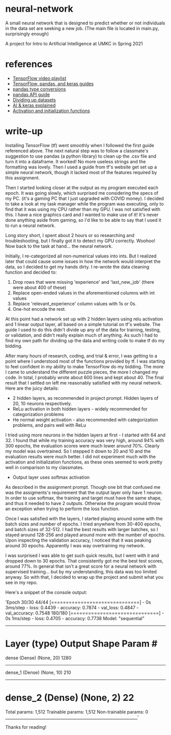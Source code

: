 # neural-network
A small neural network that is designed to predict whether or not individuals in the data set are seeking a new job. (The main file is located in main.py, surprisingly enough)

A project for Intro to Artificial Intelligence at UMKC in Spring 2021

# references

- [TensorFlow video playlist](https://www.youtube.com/playlist?list=PLhhyoLH6IjfxVOdVC1P1L5z5azs0XjMsb)
- [TensorFlow, pandas, and keras guides](https://www.tensorflow.org/tutorials)
- [pandas type conversions](https://www.geeksforgeeks.org/change-data-type-for-one-or-more-columns-in-pandas-dataframe/)
- [pandas API guide](https://pandas.pydata.org/docs/reference/frame.html)
- [Dividing up datasets](https://stackoverflow.com/questions/48213766/split-a-dataset-created-by-tensorflow-dataset-api-in-to-train-and-test/51258695)
- [AI & keras explained](https://machinelearningmastery.com/tensorflow-tutorial-deep-learning-with-tf-keras/)
- [Activation and initialization functions](https://towardsdatascience.com/weight-initialization-techniques-in-neural-networks-26c649eb3b78)

# write-up

Installing TensorFlow (tf) went smoothly when I followed the first guide referenced above. The next natural step was to follow a classmate's suggestion to use pandas (a python library) to clean up the .csv file and turn it into a dataframe. It worked! No more useless strings and the formatting was lovely. Then I used a guide from tf's website get set up a simple neural network, though it lacked most of the features required by this assignment.

Then I started looking closer at the output as my program executed each epoch. It was going slowly, which surprised me considering the specs of my PC. (it's a gaming PC that I just upgraded with COVID money). I decided to take a look at my task manager while the program was executing, only to find that it was using my CPU rather than my GPU. I was not satisfied with this. I have a nice graphics card and I wanted to make use of it! It's never done anything aside from gaming, so I'd like to be able to say that I used it to run a neural network.

Long story short, I spent about 2 hours or so researching and troubleshooting, but I finally got it to detect my GPU correctly. Woohoo! Now back to the task at hand... the neural network.

Initially, I re-categorized all non-numerical values into ints. But I realized later that could cause some issues in how the network would interpret the data, so I decided to get my hands dirty. I re-wrote the data cleaning function and decided to:

1. Drop rows that were missing 'experience' and 'last_new_job' (there were about 400 of these)
2. Replace open-ended values in the aforementioned columns with int values
3. Replace 'relevant_experience' column values with 1s or 0s.
4. One-hot encode the rest.

At this point had a network set up with 2 hidden layers using relu activation and 1 linear output layer, all based on a simple tutorial on tf's website. The guide I used to do this didn't divide up any of the data for training, testing, or validation, and didn't really explain much of anything. As such I had to find my own path for dividing up the data and writing code to make tf do my bidding.

After many hours of research, coding, and trial & error, I was getting to a point where I understood most of the functions provided by tf. I was starting to feel confident in my ability to make TensorFlow do my bidding. The more I came to understand the different puzzle pieces, the more I changed my code. In total, I probably wrote about 600 lines and kept about 40. The final result that I settled on left me reasonably satisfied with my neural network. Here are the juicy details: 

- 2 hidden layers, as recommended in project prompt. Hidden layers of 20, 10 neurons respectively.
- ReLu activation in both hidden layers - widely recommended for categorization problems
- He normal weight activation - also recommended with categorization problems, and pairs well with ReLu

I tried using more neurons in the hidden layers at first - I started with 64 and 32. I found that while my training accuracy was very high, around 94% with 300 epochs, the evaluation scores were much lower around 70%. Clearly my model was overtrained. So I stepped it down to 20 and 10 and the evaluation results were much better. I did not experiment much with the activation and initialization functions, as these ones seemed to work pretty well in comparison to my classmates.

- Output layer uses softmax activation

As described in the assignment prompt. Though one bit that confused me was the assigments's requirement that the output layer only have 1 neuron. In order to use softmax, the training and target must have the same shape, and thus it needed to have 2 outputs. Otherwise the program would throw an exception when trying to perform the loss function.

Once I was satisfied with the layers, I started playing around some with the batch sizes and number of epochs. I tried anywhere from 30-400 epochs, and batch sizes of 32-512. I had the best results with larger batches, so I stayed around 128-256 and played around more with the number of epochs. Upon inspecting the validation accuracy, I noticed that it was peaking around 30 epochs. Apparently I was way overtraining my network. 

I was surprised I was able to get such quick results, but I went with it and dropped down to 30 epochs. That consistently got me the best test scores, around 77%. In general that isn't a great score for a neural network with supervised training... but by my understanding, this data was too limited anyway. So with that, I decided to wrap up the project and submit what you see in my repo.

Here's a snippet of the console output:

'Epoch 30/30
44/44 [==============================] - 0s 3ms/step - loss: 0.4439 - accuracy: 0.7874 - val_loss: 0.4847 - val_accuracy: 0.7548
180/180 [==============================] - 0s 1ms/step - loss: 0.4705 - accuracy: 0.7738
Model: "sequential"
_________________________________________________________________
Layer (type)                 Output Shape              Param #   
=================================================================
dense (Dense)                (None, 20)                1280      
_________________________________________________________________
dense_1 (Dense)              (None, 10)                210       
_________________________________________________________________
dense_2 (Dense)              (None, 2)                 22        
=================================================================
Total params: 1,512
Trainable params: 1,512
Non-trainable params: 0
_________________________________________________________________'

Thanks for reading!
